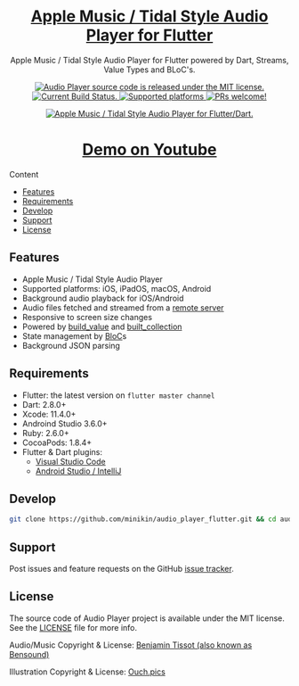 <h1 align="center">
  <a href="https://github.com/minikin/audio_player_flutter">
  Apple Music / Tidal Style Audio Player for Flutter
  </a>
</h1>

<p align="center">
  Apple Music / Tidal Style Audio Player for Flutter powered by Dart, Streams, Value Types and BLoC's.
</p>

<p align="center">
  <a href="https://github.com/minikin/audio_player_flutter/blob/develop/LICENSE">
    <img src="https://img.shields.io/badge/Source%20Code%20License-MIT-orange.svg" alt="Audio Player source code is released under the MIT license." />
  </a>
  <a href="https://github.com/minikin/audio_player_flutter/actions?query=workflow%3ACI">
    <img src="https://github.com/minikin/audio_player_flutter/workflows/CI/badge.svg?branch=develop" alt="Current Build Status." />
  </a>
      <a href="https://github.com/minikin/audio_player_flutter">
    <img src="https://img.shields.io/badge/Platform-iOS%20%7C%20iPadOS%20%7C%20macOS%20%7C%20Android-orange.svg" alt="Supported platforms" />
  </a>
  <a href="https://github.com/minikin/audio_player_flutter/blob/develop/CONTRIBUTING.md">
    <img src="https://img.shields.io/badge/PRs-Welcome-brightgreen.svg" alt="PRs welcome!" />
  </a>
</p>

<p align="center">
  <a href="https://github.com/minikin/audio_player_flutter">
    <img src="https://i.ibb.co/njjv0Ws/audio-player-flutter-demo.png" alt="Apple Music / Tidal Style Audio Player for Flutter/Dart." />
  </a>
</p>

<h1 align="center">
  <a href="https://youtu.be/R0O1dx6Ujyg" target="_blank">
  Demo on Youtube
  </a>
</h1

# Content

- [Features](#features)
- [Requirements](#requirements)
- [Develop](#develop)
- [Support](#support)
- [License](#license)

## Features

- Apple Music / Tidal Style Audio Player
- Supported platforms: iOS, iPadOS, macOS, Android
- Background audio playback for iOS/Android
- Audio files fetched and streamed from a [remote server](https://github.com/minikin/json_server_for_audio_player_flutter)
- Responsive to screen size changes
- Powered by [build_value](https://pub.dev/packages/built_value) and [built_collection](https://pub.dev/packages/built_collection)
- State management by [BloC](https://pub.dev/packages/flutter_bloc)s
- Background JSON parsing

## Requirements

- Flutter: the latest version on `flutter master channel`
- Dart: 2.8.0+
- Xcode: 11.4.0+
- Androind Studio 3.6.0+
- Ruby: 2.6.0+
- CocoaPods: 1.8.4+
- Flutter & Dart plugins:
  - [Visual Studio Code](https://flutter.dev/docs/get-started/editor?tab=androidstudio)
  - [Android Studio / IntelliJ](https://flutter.dev/docs/get-started/editor?tab=vscode)

## Develop

```sh
git clone https://github.com/minikin/audio_player_flutter.git && cd audio_player_flutter
```


## Support

Post issues and feature requests on the GitHub [issue tracker](https://github.com/minikin/audio_player_flutter/issues).

## License

The source code of Audio Player project is available under the MIT license.
See the [LICENSE](https://github.com/minikin/audio_player_flutter/blob/develop/LICENSE) file for more info.

Audio/Music Copyright & License: [Benjamin Tissot (also known as Bensound)](https://www.bensound.com/royalty-free-music/track/erf)

Illustration Copyright & License: [Ouch.pics](https://icons8.com/)
